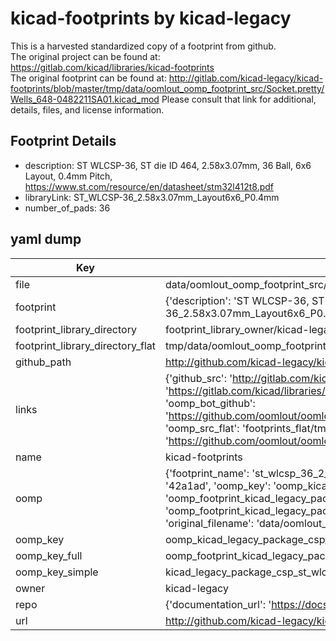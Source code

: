 # kicad-footprints by kicad-legacy  
This is a harvested standardized copy of a footprint from github.  
The original project can be found at:  
https://gitlab.com/kicad/libraries/kicad-footprints  
The original footprint can be found at:
http://gitlab.com/kicad-legacy/kicad-footprints/blob/master/tmp/data/oomlout_oomp_footprint_src/Socket.pretty/Wells_648-0482211SA01.kicad_mod
Please consult that link for additional, details, files, and license information.  
## Footprint Details
* description: ST WLCSP-36, ST die ID 464, 2.58x3.07mm, 36 Ball, 6x6 Layout, 0.4mm Pitch, https://www.st.com/resource/en/datasheet/stm32l412t8.pdf  
* libraryLink: ST_WLCSP-36_2.58x3.07mm_Layout6x6_P0.4mm  
* number_of_pads: 36  
## yaml dump  
| Key | Value |  
| --- | --- |  
| file | data/oomlout_oomp_footprint_src/kicad-footprints/Package_CSP.pretty/ST_WLCSP-36_2.58x3.07mm_Layout6x6_P0.4mm.kicad_mod |  
| footprint | {'description': 'ST WLCSP-36, ST die ID 464, 2.58x3.07mm, 36 Ball, 6x6 Layout, 0.4mm Pitch, https://www.st.com/resource/en/datasheet/stm32l412t8.pdf', 'libraryLink': 'ST_WLCSP-36_2.58x3.07mm_Layout6x6_P0.4mm', 'number_of_pads': 36} |  
| footprint_library_directory | footprint_library_owner/kicad-legacy_kicad-footprints |  
| footprint_library_directory_flat | tmp/data/oomlout_oomp_footprint_src/footprints_flat/kicad_legacy_package_csp_st_wlcsp_36_2_58x3_07mm_layout6x6_p0_4mm/working |  
| github_path | http://github.com/kicad-legacy/kicad-footprints/blob/master/tmp/data/oomlout_oomp_footprint_src/Package_CSP.pretty/ST_WLCSP-36_2.58x3.07mm_Layout6x6_P0.4mm.kicad_mod |  
| links | {'github_src': 'http://gitlab.com/kicad-legacy/kicad-footprints/blob/master/tmp/data/oomlout_oomp_footprint_src/Socket.pretty/Wells_648-0482211SA01.kicad_mod', 'github_src_repo': 'https://gitlab.com/kicad/libraries/kicad-footprints', 'oomp_bot': 'tmp/data/oomlout_oomp_footprint_src/footprints/kicad_legacy_package_csp_st_wlcsp_36_2_58x3_07mm_layout6x6_p0_4mm/working', 'oomp_bot_github': 'https://github.com/oomlout/oomlout_oomp_footprint_bot/tree/main/tmp/data/oomlout_oomp_footprint_src/footprints/kicad_legacy_package_csp_st_wlcsp_36_2_58x3_07mm_layout6x6_p0_4mm/working', 'oomp_src_flat': 'footprints_flat/tmp/data/oomlout_oomp_footprint_src/footprints_flat/kicad_legacy_package_csp_st_wlcsp_36_2_58x3_07mm_layout6x6_p0_4mm/working', 'oomp_src_flat_github': 'https://github.com/oomlout/oomlout_oomp_footprint_src/tree/main/tmp/data/oomlout_oomp_footprint_src/footprints_flat/kicad_legacy_package_csp_st_wlcsp_36_2_58x3_07mm_layout6x6_p0_4mm/working'} |  
| name | kicad-footprints |  
| oomp | {'footprint_name': 'st_wlcsp_36_2_58x3_07mm_layout6x6_p0_4mm', 'library_name': 'package_csp', 'md5': '42a1ade243e3cfe774a4acc5f0662045', 'md5_10': '42a1ade243', 'md5_5': '42a1a', 'md5_6': '42a1ad', 'oomp_key': 'oomp_kicad_legacy_package_csp_st_wlcsp_36_2_58x3_07mm_layout6x6_p0_4mm', 'oomp_key_extra': 'oomp_footprint_kicad_legacy_package_csp_st_wlcsp_36_2_58x3_07mm_layout6x6_p0_4mm', 'oomp_key_full': 'oomp_footprint_kicad_legacy_package_csp_st_wlcsp_36_2_58x3_07mm_layout6x6_p0_4mm_42a1ad', 'oomp_key_simple': 'kicad_legacy_package_csp_st_wlcsp_36_2_58x3_07mm_layout6x6_p0_4mm', 'original_filename': 'data/oomlout_oomp_footprint_src/kicad-footprints/Package_CSP.pretty/ST_WLCSP-36_2.58x3.07mm_Layout6x6_P0.4mm.kicad_mod', 'owner_name': 'kicad_legacy'} |  
| oomp_key | oomp_kicad_legacy_package_csp_st_wlcsp_36_2_58x3_07mm_layout6x6_p0_4mm |  
| oomp_key_full | oomp_footprint_kicad_legacy_package_csp_st_wlcsp_36_2_58x3_07mm_layout6x6_p0_4mm |  
| oomp_key_simple | kicad_legacy_package_csp_st_wlcsp_36_2_58x3_07mm_layout6x6_p0_4mm |  
| owner | kicad-legacy |  
| repo | {'documentation_url': 'https://docs.github.com/rest/repos/repos#get-a-repository', 'message': 'Not Found'} |  
| url | http://github.com/kicad-legacy/kicad-footprints |  

